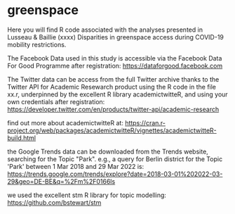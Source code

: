 # greenspace
Here you will find R code associated with the analyses presented in Lusseau &amp; Baillie (xxxx) Disparities in greenspace access during COVID-19 mobility restrictions.

The Facebook Data used in this study is accessible via the Facebook Data For Good Programme after registration: https://dataforgood.facebook.com

The Twitter data can be access from the full Twitter archive thanks to the Twitter API for Academic Resewarch product using the R code in the file xx.r, underpinned by the excellent R library academictwitteR, and using your own credentials after registration: https://developer.twitter.com/en/products/twitter-api/academic-research 

find out more about academictwitteR at: https://cran.r-project.org/web/packages/academictwitteR/vignettes/academictwitteR-build.html

the Google Trends data can be downloaded from the Trends website, searching for the Topic "Park". e.g., a query for Berlin district for the Topic 'Park' between 1 Mar 2018 and 29 Mar 2022 is: https://trends.google.com/trends/explore?date=2018-03-01%202022-03-29&geo=DE-BE&q=%2Fm%2F0166ls 

we used the excellent stm R library for topic modelling: https://github.com/bstewart/stm 

